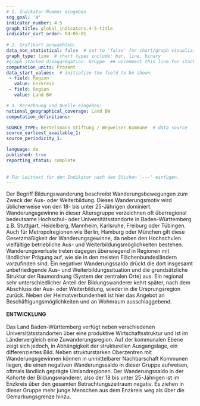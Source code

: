 ```yaml
---
# 1. Indikator-Nummer eingeben 
sdg_goal: '4'
indicator_number: 4.5
graph_title: global_indicators.4-5-title
indicator_sort_order: 04-05-01
 
# 2. Grafikart auswaehlen: 
data_non_statistical: false  # set to 'false' for chart/graph visualization 
graph_type: line  # chart types include: bar, line, binary 
#graph_stacked_disaggregation: Gruppe  ## uncomment this line for stacked bars. eplace 'Geschlecht' with the field of aggregation. 
computation_units: Prozent 
data_start_values:  # initialize the field to be shown  
 - field: Region 
   value: Enzkreis
 - field: Region 
   value: Land BW

# 3. Berechnung und Quelle eingeben: 
national_geographical_coverage: Land BW
computation_definitions: 

SOURCE_TYPE: Bertelsmann Stiftung / Wegweiser Kommune  # data source  
source_earliest_available_1: 
source_periodicity_1: 

language: de   
published: true 
reporting_status: complete
 
 
# Für Leittext für den Indikator nach den Stichen '---' einfügen. 
---
```

Der Begriff Bildungswanderung beschreibt Wanderungsbewegungen zum Zweck der Aus- oder Weiterbildung. Dieses Wanderungsmotiv wird üblicherweise von den 18- bis unter 25-Jährigen dominiert. Wanderungsgewinne in dieser Altersgruppe verzeichnen oft überregional bedeutsame Hochschul- oder Universitätsstandorte in Baden-Württemberg z.B. Stuttgart, Heidelberg, Mannheim, Karlsruhe, Freiburg oder Tübingen. Auch für Metropolregionen wie Berlin, Hamburg oder München gilt diese Gesetzmäßigkeit der Wanderungsgewinne, da neben den Hochschulen vielfältige betriebliche Aus- und Weiterbildungsmöglichkeiten bestehen. Wanderungsverluste treten dagegen überwiegend in Regionen mit ländlicher Prägung auf, wie sie in den meisten Flächenbundesländern vorzufinden sind. Ein negativer Wanderungssaldo drückt die dort insgesamt unbefriedigende Aus- und Weiterbildungssituation und die grundsätzliche Struktur der Raumordnung (System der zentralen Orte) aus. Ein regional sehr unterschiedlicher Anteil der Bildungswanderer kehrt später, nach dem Abschluss der Aus- oder Weiterbildung, wieder in die Ursprungsregion zurück. Neben der Heimatverbundenheit ist hier das Angebot an Beschäftigungsmöglichkeiten und an Wohnraum ausschlaggebend. <br>
<br>
**ENTWICKLUNG** <br>
<br>
Das Land Baden-Württemberg verfügt neben verschiedenen Universitätsstandorten über eine produktive Wirtschaftsstruktur und ist im Ländervergleich eine Zuwanderungsregion. Auf der kommunalen Ebene zeigt sich jedoch, in Abhängigkeit der strukturellen Ausgangslage, ein differenziertes Bild. Neben strukturstarken Oberzentren mit Wanderungsgewinnen können in unmittelbarer Nachbarschaft Kommunen liegen, die einen negativen Wanderungssaldo in dieser Gruppe aufweisen, oftmals ländlich geprägte Umlandregionen. Der Wanderungssaldo in der Kohorte der Bildungswanderer, also der 18 bis unter 25-Jährigen ist im Enzkreis über den gesamten Betrachtungszeitraum negativ. Es ziehen in dieser Gruppe mehr junge Menschen aus dem Enzkreis weg als über die Gemarkungsgrenze hinzu.

